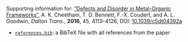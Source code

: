 Supporting information for: [“Defects and Disorder in Metal-Organic Frameworks”](https://doi.org/10.1039/c5dt04392a), A. K. Cheetham, T. D. Bennett, F.-X. Coudert, and A. L. Goodwin, _Dalton Trans._, **2016**, 45, 4113–4126, DOI: [10.1039/c5dt04392a](https://doi.org/10.1039/c5dt04392a)

- [`references.bib`](references.bib): a BibTeX file with all references from the paper
